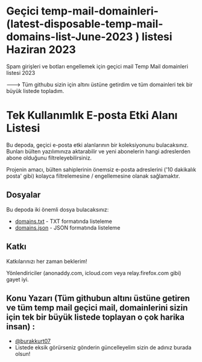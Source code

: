 # Geçici temp-mail-domainleri- (latest-disposable-temp-mail-domains-list-June-2023 ) listesi Haziran 2023
Spam girişleri ve botları engellemek için geçici mail Temp Mail domainleri listesi 2023

---> Tüm githubu sizin için altını üstüne getirdim ve tüm domainleri tek bir büyük listede topladım.

# Tek Kullanımlık E-posta Etki Alanı Listesi

Bu depoda, geçici e-posta etki alanlarının bir koleksiyonunu bulacaksınız. Bunları bülten yazılımınıza aktarabilir ve yeni abonelerin hangi adreslerden abone olduğunu filtreleyebilirsiniz.

Projenin amacı, bülten sahiplerinin önemsiz e-posta adreslerini ('10 dakikalık posta' gibi) kolayca filtrelemesine / engellemesine olanak sağlamaktır.


## Dosyalar

Bu depoda iki önemli dosya bulacaksınız:

- [domains.txt](domains.txt) - TXT formatında listeleme
- [domains.json](domains.json) - JSON formatında listeleme

## Katkı

Katkılarınızı her zaman beklerim!


Yönlendiriciler (anonaddy.com, icloud.com veya relay.firefox.com gibi) gayet iyi.


## Konu Yazarı (Tüm githubun altını üstüne getiren ve tüm temp mail geçici mail, domainlerini sizin için tek bir büyük listede toplayan o çok harika insan) :

- [@burakkurt07](https://www.github.com/burakkurt07)
- Listede eksik görürseniz gönderin güncelleyelim sizin de adınız burada olsun!
